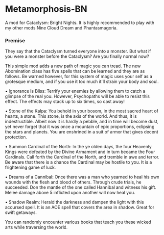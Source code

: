 # Metamorphosis-BN
A mod for Cataclysm: Bright Nights. It is highly recommended to play with my other mods Nine Cloud Dream and Phantasmagoria.
### Premise
They say that the Cataclysm turned everyone into a monster. But what if you were a monster before the Cataclysm? Are you finally normal now?

This simple mod adds a new path of magic you can tread. The new Abomination class has five spells that can be learned and they are as follows. Be warned however, for this system of magic uses your self as a grotesque medium, and if you use it too much it'll strain your body and soul.

• Ignorance Is Bliss: Terrify your enemies by allowing them to catch a glimpse of the real you. However, Psychopaths will be able to resist this effect. The effects may stack up to six times, so cast away!

• Stone of the Kalpa: You behold in your bosom, in the most sacred heart of hearts, a stone. This stone, is the axis of the world. And thus, it is indestructible. Albeit now it is hardly a pebble, and in time will become dust, yet never forget that it was once a mountain of epic proportions, eclipsing the stars and planets. You are enshrined in a suit of armor that gives decent protection.

• Summon Cardinal of the North: In the ye olden days, the four Heavenly Kings were defeated by the Divine Armament and in turn became the Four Cardinals. Call forth the Cardinal of the North, and tremble in awe and terror. Be aware that there is a chance the Cardinal may be hostile to you. It is a frightening game of luck.

• Dreams of a Cannibal: Once there was a man who yearned to heal his own wounds with the flesh and blood of others. Through crude trials, he succeeded. Don the mantle of the one called Hannibal and witness his gift. Melee damage above 5 inflicted upon another will now heal you.

• Shadow Realm: Herald the darkness and dampen the light with this accursed spell. It is an AOE spell that covers the area in shadow. Great for swift getaways.

You can randomly encounter various books that teach you these wicked arts while traversing the world.
